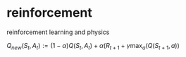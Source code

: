 # reinforcement
reinforcement learning and physics





$Q_{new}(S_t, A_t) := (1-\alpha) Q(S_t, A_t) + \alpha ( R_{t+1} + \gamma \max_a(Q(S_{t+1}, a))$
